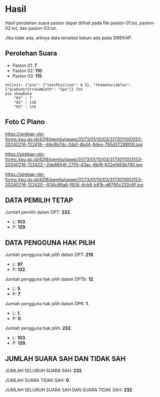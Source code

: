 # Hasil

Hasil perolehan suara paslon dapat dilihat pada file paslon-01.txt, paslon-02.txt, dan paslon-03.txt.

Jika tidak ada, artinya data tersebut belum ada pada SIREKAP.

## Perolehan Suara

 * Paslon 01: **7**.
 * Paslon 02: **110**.
 * Paslon 03: **115**.

```mermaid
%%{init: {"pie": {"textPosition": 0.5}, "themeVariables": {"pieOuterStrokeWidth": "5px"}} }%%
pie showData
    "01" : 7
    "02" : 110
    "03" : 115
```
## Foto C Plano

https://sirekap-obj-formc.kpu.go.id/42f8/pemilu/ppwp/31/73/01/10/03/3173011003153-20240216-122418--d4e9b7dc-2da1-4b44-8dea-795d37288f00.jpg

https://sirekap-obj-formc.kpu.go.id/42f8/pemilu/ppwp/31/73/01/10/03/3173011003153-20240216-122422--2de8854f-2705-43ac-8bf8-622ef483b780.jpg

https://sirekap-obj-formc.kpu.go.id/42f8/pemilu/ppwp/31/73/01/10/03/3173011003153-20240216-122420--834c86a6-f928-4cb8-b81b-d6790c232c6f.jpg

## DATA PEMILIH TETAP

Jumlah pemilih dalam DPT: **232**.
 * L: **103**.
 * P: **129**.

## DATA PENGGUNA HAK PILIH

Jumlah pengguna hak pilih dalam DPT: **219**.
 * L: **97**.
 * P: **122**.

Jumlah pengguna hak pilih dalam DPTb: **12**.
 * L: **5**.
 * P: **7**.

Jumlah pengguna hak pilih dalam DPK: **1**.
 * L: **1**.
 * P: **0**.

Jumlah pengguna hak pilih: **232**.
 * L: **103**.
 * P: **129**.

## JUMLAH SUARA SAH DAN TIDAK SAH

JUMLAH SELURUH SUARA SAH: **232**.

JUMLAH SUARA TIDAK SAH: **0**.

JUMLAH SELURUH SUARA SAH DAN SUARA TIDAK SAH: **232**.
